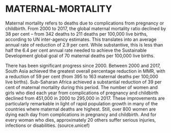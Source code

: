 # MATERNAL-MORTALITY
Maternal mortality refers to deaths due to complications from pregnancy or childbirth. From 2000 to 2017, the global maternal mortality ratio declined by 38 per cent – from 342 deaths to 211 deaths per 100,000 live births, according to UN inter-agency estimates. This translates into an average annual rate of reduction of 2.9 per cent. While substantive, this is less than half the 6.4 per cent annual rate needed to achieve the Sustainable Development global goal of 70 maternal deaths per 100,000 live births.

There has been significant progress since 2000. Between 2000 and 2017, South Asia achieved the greatest overall percentage reduction in MMR, with a reduction of 59 per cent (from 395 to 163 maternal deaths per 100,000 live births). Sub-Saharan Africa achieved a substantial reduction of 39 per cent of maternal mortality during this period.
The number of women and girls who died each year from complications of pregnancy and childbirth declined from 451,000 in 2000 to 295,000 in 2017. These improvements are particularly remarkable in light of rapid population growth in many of the countries where maternal deaths are highest. Still, over 800 women are dying each day from complications in pregnancy and childbirth. And for every woman who dies, approximately 20 others suffer serious injuries, infections or disabilities. (source.unicef)
